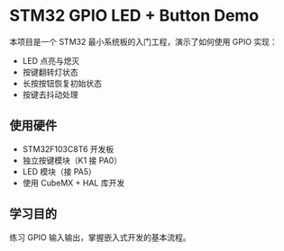 # STM32 GPIO LED + Button Demo

本项目是一个 STM32 最小系统板的入门工程，演示了如何使用 GPIO 实现：

- LED 点亮与熄灭
- 按键翻转灯状态
- 长按按钮恢复初始状态
- 按键去抖动处理

## 使用硬件

- STM32F103C8T6 开发板
- 独立按键模块（K1 接 PA0）
- LED 模块（接 PA5）
- 使用 CubeMX + HAL 库开发


## 学习目的

练习 GPIO 输入输出，掌握嵌入式开发的基本流程。
